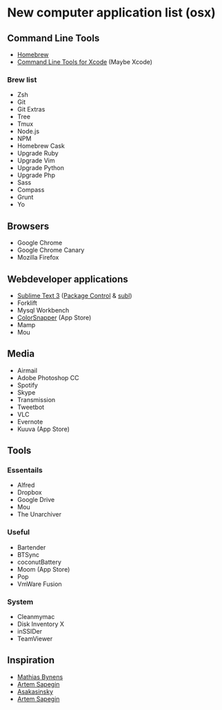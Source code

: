 # New computer application list (osx)

## Command Line Tools
- [Homebrew](http://mxcl.github.io/homebrew/)
- [Command Line Tools for Xcode](http://connect.apple.com) (Maybe Xcode)

### Brew list

- Zsh
- Git
- Git Extras
- Tree
- Tmux
- Node.js
- NPM
- Homebrew Cask
- Upgrade Ruby
- Upgrade Vim
- Upgrade Python
- Upgrade Php
- Sass
- Compass
- Grunt
- Yo

## Browsers
- Google Chrome
- Google Chrome Canary
- Mozilla Firefox

## Webdeveloper applications
- [Sublime Text 3](http://www.sublimetext.com/3) ([Package Control](http://sublime.wbond.net) & [subl](http://stackoverflow.com/questions/10767738/how-do-i-add-bin-to-my-path))
- Forklift
- Mysql Workbench
- [ColorSnapper](http://colorsnapper.com/) (App Store)
- Mamp
- Mou

## Media
- Airmail
- Adobe Photoshop CC
- Spotify
- Skype
- Transmission
- Tweetbot
- VLC
- Evernote 
- Kuuva (App Store)

## Tools
### Essentails
- Alfred
- Dropbox
- Google Drive
- Mou
- The Unarchiver

### Useful 
- Bartender
- BTSync
- coconutBattery
- Moom (App Store)
- Pop
- VmWare Fusion

### System
- Cleanmymac
- Disk Inventory X
- inSSIDer
- TeamViewer

## Inspiration
- [Mathias Bynens](https://github.com/mathiasbynens/dotfiles/blob/master/.brew)
- [Artem Sapegin](https://github.com/sapegin/dotfiles/blob/master/setup/stuff.sh)
- [Asakasinsky](https://gist.github.com/asakasinsky/3172992)
- [Artem Sapegin](https://github.com/sapegin/dotfiles/wiki/OS-X-Apps)
